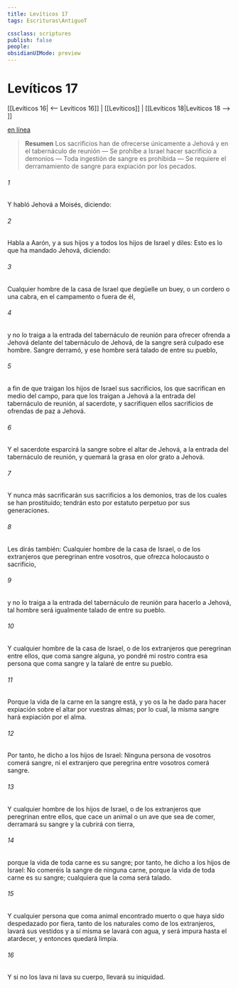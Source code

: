 ```yaml
---
title: Levíticos 17
tags: Escrituras\AntiguoT

cssclass: scriptures
publish: false
people:
obsidianUIMode: preview
---
```


# Levíticos 17
[[Levíticos 16| <-- Levíticos 16]] | [[Levíticos]] | [[Levíticos 18|Levíticos 18 --> ]]

[en línea](https://churchofjesuschrist.org/study/scriptures/ot/lev/17?lang=spa)

> __Resumen__
Los sacrificios han de ofrecerse únicamente a Jehová y en el tabernáculo de reunión — Se prohíbe a Israel hacer sacrificio a demonios — Toda ingestión de sangre es prohibida — Se requiere el derramamiento de sangre para expiación por los pecados.

###### 1 
Y habló Jehová a Moisés, diciendo:

###### 2 
Habla a Aarón, y a sus hijos y a todos los hijos de Israel y diles: Esto es lo que ha mandado Jehová, diciendo:

###### 3 
Cualquier hombre de la casa de Israel que degüelle un buey, o un cordero o una cabra, en el campamento o fuera de él,

###### 4 
y no lo traiga a la entrada del tabernáculo de reunión para ofrecer ofrenda a Jehová delante del tabernáculo de Jehová, de la sangre será culpado ese hombre. Sangre derramó, y ese hombre será talado de entre su pueblo,

###### 5 
a fin de que traigan los hijos de Israel sus sacrificios, los que sacrifican en medio del campo, para que los traigan a Jehová a la entrada del tabernáculo de reunión, al sacerdote, y sacrifiquen ellos sacrificios de ofrendas de paz a Jehová.

###### 6 
Y el sacerdote esparcirá la sangre sobre el altar de Jehová, a la entrada del tabernáculo de reunión, y quemará la grasa en olor grato a Jehová.

###### 7 
Y nunca más sacrificarán sus sacrificios a los demonios, tras de los cuales se han prostituido; tendrán esto por estatuto perpetuo por sus generaciones.

###### 8 
Les dirás también: Cualquier hombre de la casa de Israel, o de los extranjeros que peregrinan entre vosotros, que ofrezca holocausto o sacrificio,

###### 9 
y no lo traiga a la entrada del tabernáculo de reunión para hacerlo a Jehová, tal hombre será igualmente talado de entre su pueblo.

###### 10 
Y cualquier hombre de la casa de Israel, o de los extranjeros que peregrinan entre ellos, que coma sangre alguna, yo pondré mi rostro contra esa persona que coma sangre y la talaré de entre su pueblo.

###### 11 
Porque la vida de la carne en la sangre está, y yo os la he dado para hacer expiación sobre el altar por vuestras almas; por lo cual, la misma sangre hará expiación por el alma.

###### 12 
Por tanto, he dicho a los hijos de Israel: Ninguna persona de vosotros comerá sangre, ni el extranjero que peregrina entre vosotros comerá sangre.

###### 13 
Y cualquier hombre de los hijos de Israel, o de los extranjeros que peregrinan entre ellos, que cace un animal o un ave que sea de comer, derramará su sangre y la cubrirá con tierra,

###### 14 
porque la vida de toda carne es su sangre; por tanto, he dicho a los hijos de Israel: No comeréis la sangre de ninguna carne, porque la vida de toda carne es su sangre; cualquiera que la coma será talado.

###### 15 
Y cualquier persona que coma animal encontrado muerto o que haya sido despedazado por fiera, tanto de los naturales como de los extranjeros, lavará sus vestidos y a sí misma se lavará con agua, y será impura hasta el atardecer, y entonces quedará limpia.

###### 16 
Y si no los lava ni lava su cuerpo, llevará su iniquidad.

